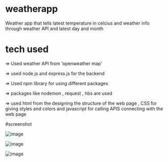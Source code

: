 # weatherapp
Weather app that tells latest temperature in celcius and weather info through weather API and latest day and month 

# tech used

=> Used weather API from 'openweather map'

=> used node.js and express.js for the backend 

=> Used npm library for using different packages

=> packages like nodemon , request , hbs are used

=> used html from the designing the structure of the web page , CSS for giving styles and colors and javascript for calling APIS connecting with the web page

#screenshot

![image](https://user-images.githubusercontent.com/81671650/151122213-01e7c8bf-833a-4438-b212-a934fbc6dff3.png)

![image](https://user-images.githubusercontent.com/81671650/151122278-8e6e7a83-02e2-430a-afb9-4d5467c0d1b8.png)

![image](https://user-images.githubusercontent.com/81671650/151122397-01a425a7-5c91-4846-aa5b-bdc63d879e01.png)



